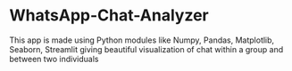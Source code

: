 # WhatsApp-Chat-Analyzer
This app is made using Python modules like Numpy, Pandas, Matplotlib, Seaborn, Streamlit giving beautiful visualization of chat within a group and between two individuals
